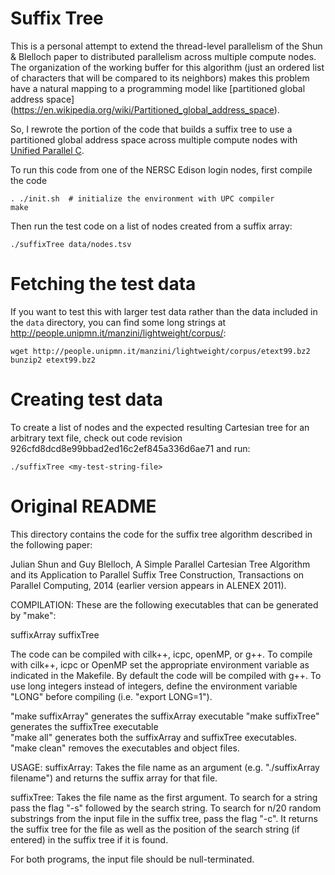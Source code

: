 # Suffix Tree

This is a personal attempt to extend the thread-level parallelism of
the Shun & Blelloch paper to distributed parallelism across multiple
compute nodes.  The organization of the working buffer for this
algorithm (just an ordered list of characters that will be compared
to its neighbors) makes this problem have a natural mapping to
a programming model like [partitioned global address space]
(https://en.wikipedia.org/wiki/Partitioned_global_address_space).

So, I rewrote the portion of the code that builds a suffix tree to
use a partitioned global address space across multiple compute nodes
with [Unified Parallel C](http://upc.lbl.gov/).

To run this code from one of the NERSC Edison login nodes, first
compile the code

    . ./init.sh  # initialize the environment with UPC compiler
    make

Then run the test code on a list of nodes created from a suffix array:

    ./suffixTree data/nodes.tsv

# Fetching the test data

If you want to test this with larger test data rather than the data included
in the `data` directory, you can find some long strings at
http://people.unipmn.it/manzini/lightweight/corpus/:

    wget http://people.unipmn.it/manzini/lightweight/corpus/etext99.bz2
    bunzip2 etext99.bz2
 
# Creating test data

To create a list of nodes and the expected resulting Cartesian tree for
an arbitrary text file, check out code revision
926cfd8dcd8e99bbad2ed16c2ef845a336d6ae71 and run:

    ./suffixTree <my-test-string-file>

# Original README

This directory contains the code for the suffix tree algorithm
described in the following paper:

Julian Shun and Guy Blelloch, A Simple Parallel Cartesian Tree
Algorithm and its Application to Parallel Suffix Tree Construction,
Transactions on Parallel Computing, 2014 (earlier version appears in
ALENEX 2011).

COMPILATION:
These are the following executables that can be generated by "make":

suffixArray
suffixTree

The code can be compiled with cilk++, icpc, openMP, or g++. To compile
with cilk++, icpc or OpenMP set the appropriate environment variable
as indicated in the Makefile. By default the code will be compiled
with g++. To use long integers instead of integers, define the
environment variable "LONG" before compiling (i.e. "export LONG=1").

"make suffixArray" generates the suffixArray executable
"make suffixTree" generates the suffixTree executable  
"make all" generates both the suffixArray and suffixTree executables.
"make clean" removes the executables and object files.

USAGE: suffixArray: Takes the file name as an argument
(e.g. "./suffixArray filename") and returns the suffix array for that
file.

suffixTree: Takes the file name as the first argument. To search for a
string pass the flag "-s" followed by the search string. To search for
n/20 random substrings from the input file in the suffix tree, pass
the flag "-c". It returns the suffix tree for the file as well as the
position of the search string (if entered) in the suffix tree if it is
found.

For both programs, the input file should be null-terminated.
